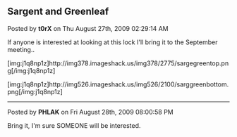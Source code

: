 ## Sargent and Greenleaf
Posted by **t0rX** on Thu August 27th, 2009 02:29:14 AM

If anyone is interested at looking at this lock I'll bring it to the September meeting.. 

[img:j1q8np1z]http&#58;//img378&#46;imageshack&#46;us/img378/2775/sargegreentop&#46;png[/img:j1q8np1z]

[img:j1q8np1z]http&#58;//img526&#46;imageshack&#46;us/img526/2100/sarggreenbottom&#46;png[/img:j1q8np1z]

--------------------------------------------------------------------------------

Posted by **PHLAK** on Fri August 28th, 2009 08:00:58 PM

Bring it, I'm sure SOMEONE will be interested.
